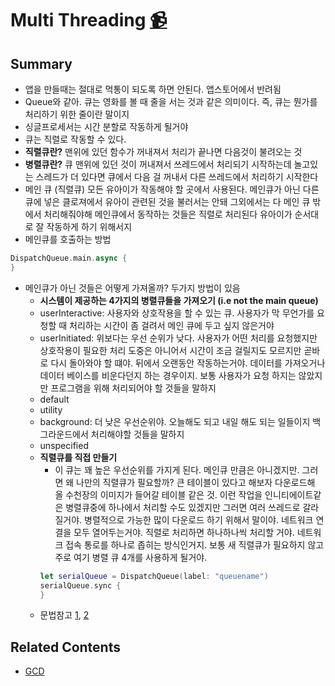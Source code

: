 # Multi Threading [📹](https://youtu.be/4JYX3SVXH2s)

## Summary
* 앱을 만들때는 절대로 먹통이 되도록 하면 안된다. 앱스토어에서 반려됨
* Queue와 같아. 큐는 영화를 볼 때 줄을 서는 것과 같은 의미이다. 즉, 큐는 뭔가를 처리하기 위한 줄이란 말이지
* 싱글프로세서는 시간 분할로 작동하게 될거야
* 큐는 직렬로 작동할 수 있다.
* __직렬큐란?__ 맨위에 있던 함수가 꺼내져서 처리가 끝나면 다음것이 불려오는 것
* __병렬큐란?__ 큐 맨위에 있던 것이 꺼내져서 쓰레드에서 처리되기 시작하는데 놀고있는 스레드가 더 있다면 큐에서 다음 걸 꺼내서 다른 쓰레드에서 처리하기 시작한다
* 메인 큐 (직렬큐) 모든 유아이가 작동해야 할 곳에서 사용된다. 메인큐가 아닌 다른 큐에 넣은 클로져에서 유아이 관련된 것을 불러서는 안돼 그외에서는 다 메인 큐 밖에서 처리해줘야해 메인큐에서 동작하는 것들은 직렬로 처리된다 유아이가 순서대로 잘 작동하게 하기 위해서지
* 메인큐를 호출하는 방법
```swift
DispatchQueue.main.async {
}
```
* 메인큐가 아닌 것들은 어떻게 가져올까? 두가지 방법이 있음
  * __시스템이 제공하는 4가지의 병렬큐들을 가져오기 (i.e not the main queue)__
   * userInteractive: 사용자와 상호작용을 할 수 있는 큐. 사용자가 막 무언가를 요청할 때 처리하는 시간이 좀 걸려서 메인 큐에 두고 싶지 않은거야
   * userInitiated: 위보다는 우선 순위가 낮다. 사용자가 어떤 처리를 요청했지만 상호작용이 필요한 처리 도중은 아니어서 시간이 조금 걸릴지도 모르지만 곧바로 다시 돌아와야 할 떄야. 뒤에서 오랜동안 작동하는거야.  데이터를 가져오거나 데이터 베이스를 비운다던지 하는 경우이지. 보통 사용자가 요청 하지는 않았지만 프로그램을 위해 처리되어야 할 것들을 말하지
    * default
    * utility
    * background: 더 낮은 우선순위야. 오늘해도 되고 내일 해도 되는 일들이지 백그라운드에서 처리해야할 것들을 말하지
    * unspecified
  * __직렬큐를 직접 만들기__
    * 이 큐는 꽤 높은 우선순위를 가지게 된다. 메인큐 만큼은 아니겠지만. 그러면 왜 나만의 직렬큐가 필요할까? 큰 테이블이 있다고 해보자 다운로드해 올 수천장의 이미지가 들어갈 테이블 같은 것. 이런 작업을 인니티에이트같은 병렬큐중에 하나에서 처리할 수도 있겠지만 그러면 여러 쓰레드로 갈라질거야. 병렬적으로 가능한 많이 다운로드 하기 위해서 말이야. 네트워크 연결을 모두 열어두는거야. 직렬로 처리하면 하나하나씩 처리할 거야. 네트워크 접속 통로를 하나로 좁히는 방식인거지. 보통 새 직렬큐가 필요하지 않고 주로 여기 병렬 큐 4개를 사용하게 될거야.
    ```swift
    let serialQueue = DispatchQueue(label: "queuename")
    serialQueue.sync {
    }
    ```
  * 문법참고 [1](http://stackoverflow.com/questions/37805885/how-to-create-dispatch-queue-in-swift-3), [2](https://swifter.kr/2016/10/22/swift-3-0%EA%B8%B0%EB%B0%98-gcd-%EA%B8%B0%EC%B4%88/)

## Related Contents
* [GCD](/GCD)
